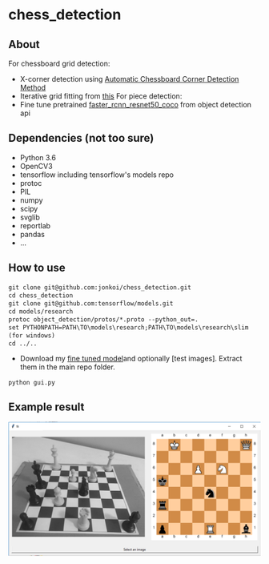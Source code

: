 # chess_detection

## About
For chessboard grid detection:
- X-corner detection using [Automatic Chessboard Corner Detection Method](https://www.researchgate.net/publication/282446068_Automatic_chessboard_corner_detection_method)
- Iterative grid fitting from [this](https://github.com/Elucidation/ChessboardDetect/blob/master/FindChessboards.py)
For piece detection:
- Fine tune pretrained [faster_rcnn_resnet50_coco](http://download.tensorflow.org/models/object_detection/faster_rcnn_resnet50_coco_2017_11_08.tar.gz) from object detection api

## Dependencies (not too sure)

* Python 3.6
* OpenCV3
* tensorflow including tensorflow's models repo
* protoc
* PIL
* numpy
* scipy
* svglib
* reportlab
* pandas
* ...

## How to use

```shell
git clone git@github.com:jonkoi/chess_detection.git
cd chess_detection
git clone git@github.com:tensorflow/models.git
cd models/research
protoc object_detection/protos/*.proto --python_out=.
set PYTHONPATH=PATH\TO\models\research;PATH\TO\models\research\slim (for windows)
cd ../..
```

* Download my [fine tuned model]()and optionally [test images]. Extract them in the main repo folder.

```shell
python gui.py
```

## Example result
<div align="center">
  <img src="https://github.com/jonkoi/chess_detection/blob/master/sample_result.png"><br><br>
</div>
